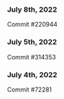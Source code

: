 ### July 8th, 2022

Commit #220944

### July 5th, 2022

Commit #314353


### July 4th, 2022

Commit #72281
